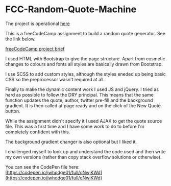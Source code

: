 # FCC-Random-Quote-Machine

The project is operational [here](https://jwhodge.github.io/FCC-Random-Quote-Machine/FCC-RQM.html#)

This is a freeCodeCamp assignment to build a random quote generator. See the link below.

[freeCodeCamp project brief](https://www.freecodecamp.org/learn/front-end-libraries/front-end-libraries-projects/build-a-random-quote-machine)

I used HTML with Bootstrap to give the page structure. Apart from cosmetic changes to colours and fonts all styles are basically drawn from Bootstrap.

I use SCSS to add custom styles, although the styles eneded up being basic CSS so the preprocessor wasn't required at all. 

Finally to make the dynamic content work I used JS and jQuery. I tried as hard as possible to follow the DRY principal. This means that the same function updates the quote, author, 
twitter pre-fill and the background gradient. It is then called at page ready and on the click of the New Quote button.

While the assignment didn't specify it I used AJAX to get the quote source file. This was a first time and I have some work to do to before I'm completely confident with this.

The background gradient changer is also optional but I liked it. 

I challenged myself to look up and understand the code used and then write my own versions (rather than copy stack overflow solutions or otherwise).

You can see the CodePen file here: [https://codepen.io/jwhodge01/full/oNwjKWd](https://codepen.io/jwhodge01/full/oNwjKWd)
